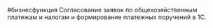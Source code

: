 #бизнесфункция 
Согласование заявок по общехозяйственным платежам и налогам и формирование платежных поручений в 1С.